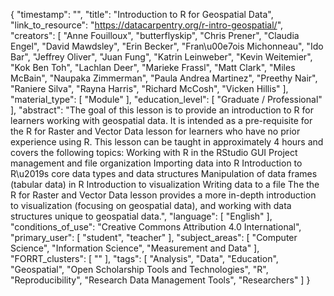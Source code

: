 {
    "timestamp": "",
    "title": "Introduction to R for Geospatial Data",
    "link_to_resource": "https://datacarpentry.org/r-intro-geospatial/",
    "creators": [
        "Anne Fouilloux",
        "butterflyskip",
        "Chris Prener",
        "Claudia Engel",
        "David Mawdsley",
        "Erin Becker",
        "Fran\u00e7ois Michonneau",
        "Ido Bar",
        "Jeffrey Oliver",
        "Juan Fung",
        "Katrin Leinweber",
        "Kevin Weitemier",
        "Kok Ben Toh",
        "Lachlan Deer",
        "Marieke Frassl",
        "Matt Clark",
        "Miles McBain",
        "Naupaka Zimmerman",
        "Paula Andrea Martinez",
        "Preethy Nair",
        "Raniere Silva",
        "Rayna Harris",
        "Richard McCosh",
        "Vicken Hillis"
    ],
    "material_type": [
        "Module"
    ],
    "education_level": [
        "Graduate / Professional"
    ],
    "abstract": "The goal of this lesson is to provide an introduction to R for learners working with geospatial data. It is intended as a pre-requisite for the R for Raster and Vector Data lesson for learners who have no prior experience using R. This lesson can be taught in approximately 4 hours and covers the following topics: Working with R in the RStudio GUI Project management and file organization Importing data into R Introduction to R\u2019s core data types and data structures Manipulation of data frames (tabular data) in R Introduction to visualization Writing data to a file The the R for Raster and Vector Data lesson provides a more in-depth introduction to visualization (focusing on geospatial data), and working with data structures unique to geospatial data.",
    "language": [
        "English"
    ],
    "conditions_of_use": "Creative Commons Attribution 4.0 International",
    "primary_user": [
        "student",
        "teacher"
    ],
    "subject_areas": [
        "Computer Science",
        "Information Science",
        "Measurement and Data"
    ],
    "FORRT_clusters": [
        ""
    ],
    "tags": [
        "Analysis",
        "Data",
        "Education",
        "Geospatial",
        "Open Scholarship Tools and Technologies",
        "R",
        "Reproducibility",
        "Research Data Management Tools",
        "Researchers"
    ]
}